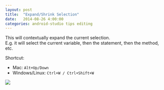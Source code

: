 ```yaml
---
layout: post
title:  "Expand/Shrink Selection"
date:   2014-08-26 4:00:00
categories: android-studio tips editing
---
```


This will contextually expand the current selection.  
E.g. it will select the current variable, then the statement, then the method, etc. 

Shortcut: 

 - Mac: `Alt+Up/Down`
 - Windows/Linux: `Ctrl+W / Ctrl+Shift+W﻿`

![](https://lh6.googleusercontent.com/-7KdcfTVc-is/U_xh2BbGyzI/AAAAAAAANFE/joWJV9qWBB4/w357-h212-no/12-expand_shrink_selection.gif)
